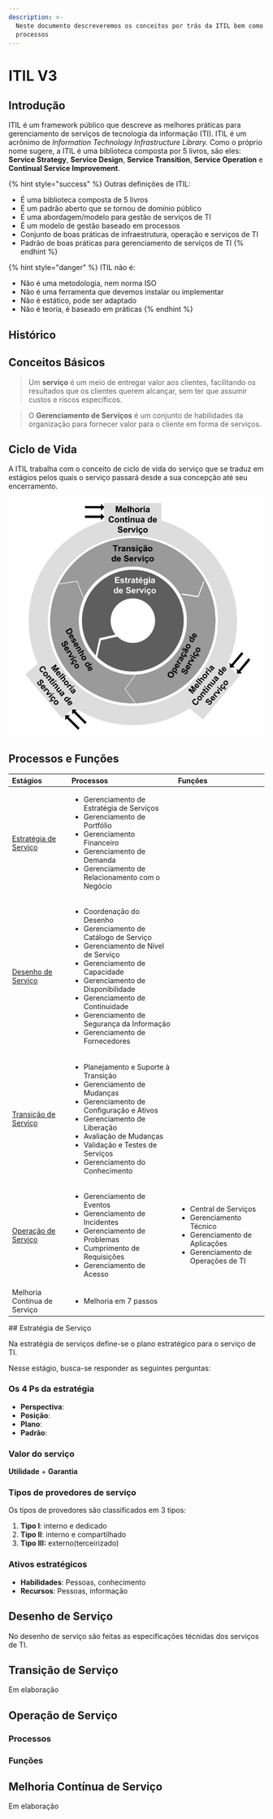 ```yaml
---
description: >-
  Neste documento descreveremos os conceitos por trás da ITIL bem como seus
  processos
---
```


# ITIL V3

## Introdução

ITIL é um framework público que descreve as melhores práticas para gerenciamento de serviços de tecnologia da informação \(TI\). ITIL é um acrônimo de _Information Technology Infrastructure Library._ Como o próprio nome sugere, a ITIL é uma biblioteca composta por 5 livros, são eles: **Service Strategy**, **Service Design**, **Service Transition**, **Service Operation** e **Continual Service Improvement**.

{% hint style="success" %}
Outras definições de ITIL:

* É uma biblioteca composta de 5 livros
* É um padrão aberto que se tornou de domínio público
* É uma abordagem/modelo para gestão de serviços de TI
* É um modelo de gestão baseado em processos
* Conjunto de boas práticas de infraestrutura, operação e serviços de TI
* Padrão de boas práticas para gerenciamento de serviços de TI
{% endhint %}

{% hint style="danger" %}
ITIL não é:

* Não é uma metodologia, nem norma ISO
* Não é uma ferramenta que devemos instalar ou implementar
* Não é estático, pode ser adaptado
* Não é teoria, é baseado em práticas
{% endhint %}

## Histórico

## Conceitos Básicos

> Um **serviço** é um meio de entregar valor aos clientes, facilitando os resultados que os clientes querem alcançar, sem ter que assumir custos e riscos específicos.

> O **Gerenciamento de Serviços** é um conjunto de habilidades da organização para fornecer valor para o cliente em forma de serviços.

## Ciclo de Vida

A ITIL trabalha com o conceito de ciclo de vida do serviço que se traduz em estágios pelos quais o serviço passará desde a sua concepção até seu encerramento.

![Vis&#xE3;o geral do modelo](../.gitbook/assets/screenshot_2020-02-18-kindle-cloud-reader.png)

## Processos e Funções

<table>
  <thead>
    <tr>
      <th style="text-align:left">Est&#xE1;gios</th>
      <th style="text-align:left">Processos</th>
      <th style="text-align:left">Fun&#xE7;&#xF5;es</th>
    </tr>
  </thead>
  <tbody>
    <tr>
      <td style="text-align:left"><a href="itil-v3.md#estrategia-de-servicos">Estrat&#xE9;gia de Servi&#xE7;o</a>
      </td>
      <td style="text-align:left">
        <ul>
          <li>Gerenciamento de Estrat&#xE9;gia de Servi&#xE7;os</li>
          <li>Gerenciamento de Portf&#xF3;lio</li>
          <li>Gerenciamento Financeiro</li>
          <li>Gerenciamento de Demanda</li>
          <li>Gerenciamento de Relacionamento com o Neg&#xF3;cio</li>
        </ul>
      </td>
      <td style="text-align:left"></td>
    </tr>
    <tr>
      <td style="text-align:left"><a href="itil-v3.md#desenho-de-servico">Desenho de Servi&#xE7;o</a>
      </td>
      <td style="text-align:left">
        <ul>
          <li>Coordena&#xE7;&#xE3;o do Desenho</li>
          <li>Gerenciamento de Cat&#xE1;logo de Servi&#xE7;o</li>
          <li>Gerenciamento de N&#xED;vel de Servi&#xE7;o</li>
          <li>Gerenciamento de Capacidade</li>
          <li>Gerenciamento de Disponibilidade</li>
          <li>Gerenciamento de Continuidade</li>
          <li>Gerenciamento de Seguran&#xE7;a da Informa&#xE7;&#xE3;o</li>
          <li>Gerenciamento de Fornecedores</li>
        </ul>
      </td>
      <td style="text-align:left"></td>
    </tr>
    <tr>
      <td style="text-align:left"><a href="itil-v3.md#transicao-de-servico">Transi&#xE7;&#xE3;o de Servi&#xE7;o</a>
      </td>
      <td style="text-align:left">
        <ul>
          <li>Planejamento e Suporte &#xE0; Transi&#xE7;&#xE3;o</li>
          <li>Gerenciamento de Mudan&#xE7;as</li>
          <li>Gerenciamento de Configura&#xE7;&#xE3;o e Ativos</li>
          <li>Gerenciamento de Libera&#xE7;&#xE3;o</li>
          <li>Avalia&#xE7;&#xE3;o de Mudan&#xE7;as</li>
          <li>Valida&#xE7;&#xE3;o e Testes de Servi&#xE7;os</li>
          <li>Gerenciamento do Conhecimento</li>
        </ul>
      </td>
      <td style="text-align:left"></td>
    </tr>
    <tr>
      <td style="text-align:left"><a href="itil-v3.md#operacao-de-servico">Opera&#xE7;&#xE3;o de Servi&#xE7;o</a>
      </td>
      <td style="text-align:left">
        <ul>
          <li>Gerenciamento de Eventos</li>
          <li>Gerenciamento de Incidentes</li>
          <li>Gerenciamento de Problemas</li>
          <li>Cumprimento de Requisi&#xE7;&#xF5;es</li>
          <li>Gerenciamento de Acesso</li>
        </ul>
      </td>
      <td style="text-align:left">
        <ul>
          <li>Central de Servi&#xE7;os</li>
          <li>Gerenciamento T&#xE9;cnico</li>
          <li>Gerenciamento de Aplica&#xE7;&#xF5;es</li>
          <li>Gerenciamento de Opera&#xE7;&#xF5;es de TI</li>
        </ul>
      </td>
    </tr>
    <tr>
      <td style="text-align:left">Melhoria Cont&#xED;nua de Servi&#xE7;o</td>
      <td style="text-align:left">
        <ul>
          <li>Melhoria em 7 passos</li>
        </ul>
      </td>
      <td style="text-align:left"></td>
    </tr>
  </tbody>
</table>## Estratégia de Serviço

Na estratégia de serviços define-se o plano estratégico para o serviço de TI.

Nesse estágio, busca-se responder as seguintes perguntas:

### Os  4 Ps  da estratégia

* **Perspectiva**:
* **Posição**:
* **Plano**:
* **Padrão**:

### Valor do serviço

**Utilidade** + **Garantia**

### Tipos de provedores de serviço

Os tipos de provedores são classificados em 3 tipos:

1. **Tipo I**: interno e dedicado
2. **Tipo II**: interno e compartilhado
3. **Tipo III:** externo\(terceirizado\)

### Ativos estratégicos

* **Habilidades**: Pessoas, conhecimento
* **Recursos**: Pessoas, informação

## Desenho de Serviço

No desenho de serviço são feitas as especificações técnidas dos serviços de TI.

## Transição de Serviço

Em elaboração

## Operação de Serviço

### Processos

### Funções

## Melhoria Contínua de Serviço

Em elaboração

